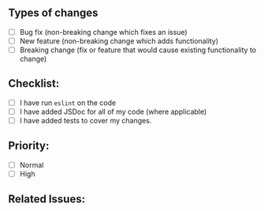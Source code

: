## Types of changes
<!--
  What types of changes does your code introduce? Put an `x` in all the boxes
  that apply:
-->
- [ ] Bug fix (non-breaking change which fixes an issue)
- [ ] New feature (non-breaking change which adds functionality)
- [ ] Breaking change (fix or feature that would cause existing functionality
      to change)

## Checklist:
<!--
  Go over all the following points, and put an `x` in all the boxes that apply.
-->
- [ ] I have run `eslint` on the code
- [ ] I have added JSDoc for all of my code (where applicable)
- [ ] I have added tests to cover my changes.

## Priority:
- [ ] Normal <!-- New piece of functionality -->
- [ ] High <!-- Critical bug requiring urgent review -->

## Related Issues:
<!--
  Mention any issues that this PR is meant to address or is related to below.
  If possible, please provide more information regarding the relationship to
  the issues in question (i.e does the PR fix the issue, is it designed to fix
  another bug that is similar to the issue etc.)
-->

<!--
  Attribution:
  PR Template adapted from: https://github.com/h5bp/html5-boilerplate/blob/master/.github/PULL_REQUEST_TEMPLATE.md
-->
